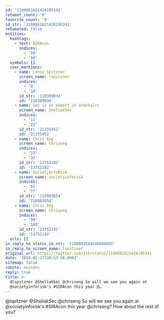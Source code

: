 ```yaml
---
id: '1100861621428195341'
retweet_count: '0'
favorite_count: '0'
id_str: '1100861621428195341'
retweeted: false
entities:
  hashtags:
    - text: SIRAcon
      indices:
        - '80'
        - '88'
  symbols: []
  user_mentions:
    - name: Lance Spitzner
      screen_name: lspitzner
      indices:
        - '0'
        - '10'
      id_str: '110309034'
      id: '110309034'
    - name: Ian is an expert in armchairs
      screen_name: SheliakSec
      indices:
        - '11'
        - '22'
      id_str: '21155452'
      id: '21155452'
    - name: Chris Eng
      screen_name: chriseng
      indices:
        - '23'
        - '32'
      id_str: '13752192'
      id: '13752192'
    - name: SocietyInfoRisk
      screen_name: societyinforisk
      indices:
        - '61'
        - '77'
      id_str: '216003654'
      id: '216003654'
    - name: Chris Eng
      screen_name: chriseng
      indices:
        - '99'
        - '108'
      id_str: '13752192'
      id: '13752192'
  urls: []
in_reply_to_status_id_str: '1100803584546009093'
in_reply_to_screen_name: lspitzner
original_url: https://twitter.com/jth/status/1100861621428195341
date: '2019-02-27T20:53:58.000Z'
sitemap: false
robots: noindex
reply: true
title: >-
  @lspitzner @SheliakSec @chriseng So will we see you again at
  @societyinforisk's #SIRAcon this year @…
---
```


@lspitzner @SheliakSec @chriseng So will we see you again at @societyinforisk's #SIRAcon this year @chriseng? How about the rest of you?